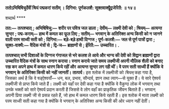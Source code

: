 **ततोऽभिषिषिचुर्देवीं श्रियं पद्मकरां सतीम् ।** **दिगिभा: पूर्णकलशै: सूक्तवाक्यैॢद्वजेरितै: ॥ १४॥** 

शब्दार्थ **** 

**तत:—** **तत्पश्चात्** **; अभिषिषिचु:—** **शरीर पर पवित्र जल डाला** **; देवीम्—** **लक्ष्मी देवी को** **; श्रियम्—** **अत्यन्त सुन्दर** **; पद्म-कराम्—** **हाथ में कमल का फूल लिए** **; सतीम्—** **भगवान् के अतिरिक्त अन्य किसी को न जानने वाली परम साध्वी सती को** **; दिगिभा:—** **बड़े-बड़े हाथी दिग्गज** **; पूर्ण-कलशै:—** **जल से पूर्ण पात्रों द्वारा** **; सूक्त-वाक्यै:—** **वैदिक मंत्रों से** **; द्वि-ज—** **ब्राह्मणों से** **; ईरितै:—** **उच्चारित।** **.** 

**तत्पश्चात् सभी दिशाओं के दिग्गज गंगाजल से भरे कलश ले आये और भाग्य की देवी को** **विद्वान ब्राह्मणों द्वारा उच्चारित वैदिक मंत्रों के साथ स्नान कराया। स्नान कराये जाते समय** **लक्ष्मीजी अपनी मौलिक शैली को बनाए रख कर अपने हाथ में कमल धारण किये रहीं और** **अत्यन्त सुन्दर लग रही थीं। वे परम सती साध्वी हैं क्योंकि वे भगवान् के अतिरिक्त किसी को** **नहीं जानतीं।** **तात्पर्य :** इस श्लोक में लक्ष्मीजी को *श्रियम्* कहा गया है, जिसका अर्थ है कि वे षड्ऐश्वर्यों— धन, बल, प्रभाव, सौन्दर्य, ज्ञान तथा त्याग—से युक्त हैं। ये सारे ऐश्वर्य लक्ष्मीजी से प्राप्त किये जाते हैं। लक्ष्मी को यहाँ पर देवी कहा गया है क्योंकि वे वैकुण्ठ लोक में भगवान् तथा उनके भक्तों को सारे ऐश्वर्य प्रदान करती हैं जिससे वे लोग वहाँ का प्राकृतिक जीवन बिताते हैं। भगवान् अपनी प्रिया लक्ष्मी जी से प्रसन्न रहते हैं, जो हाथ में कमल धारण किये रहती हैं। इस श्लोक में माता लक्ष्मी को परम साध्वी सती कहा गया है क्योंकि वे भगवान् के अतिरिक्त अन्य किसी की ओर ध्यान नहीं देतीं।  